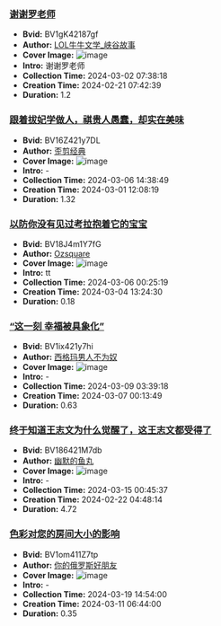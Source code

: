 ### [谢谢罗老师](https://www.bilibili.com/video/BV1gK42187gf)
- **Bvid:** BV1gK42187gf
- **Author:** [LOL牛牛文学_峡谷故事](https://space.bilibili.com/340968592)
- **Cover Image:** ![image](http://i2.hdslb.com/bfs/archive/12cb6564f06398171b2d59a67282f8997197237e.jpg)
- **Intro:** 谢谢罗老师
- **Collection Time:** 2024-03-02 07:38:18
- **Creation Time:** 2024-02-21 07:42:39
- **Duration:** 1.2

### [跟着拔妃学做人，祺贵人愚蠢，却实在美味](https://www.bilibili.com/video/BV16Z421y7DL)
- **Bvid:** BV16Z421y7DL
- **Author:** [歪剪经典](https://space.bilibili.com/1416917386)
- **Cover Image:** ![image](http://i0.hdslb.com/bfs/archive/c2ff23feaf56c7e0215a6df9540750148605a206.jpg)
- **Intro:** -
- **Collection Time:** 2024-03-06 14:38:49
- **Creation Time:** 2024-03-01 12:08:19
- **Duration:** 1.32

### [以防你没有见过考拉抱着它的宝宝](https://www.bilibili.com/video/BV18J4m1Y7fG)
- **Bvid:** BV18J4m1Y7fG
- **Author:** [Ozsquare](https://space.bilibili.com/1787688952)
- **Cover Image:** ![image](http://i2.hdslb.com/bfs/archive/9bc7a280a05af1f5be2428a46f6e4e725e8336d0.jpg)
- **Intro:** tt
- **Collection Time:** 2024-03-06 00:25:19
- **Creation Time:** 2024-03-04 13:24:30
- **Duration:** 0.18

### [“这一刻 幸福被具象化”](https://www.bilibili.com/video/BV1ix421y7hi)
- **Bvid:** BV1ix421y7hi
- **Author:** [西格玛男人不为奴](https://space.bilibili.com/563253735)
- **Cover Image:** ![image](http://i0.hdslb.com/bfs/archive/90d34d63cf4495a3efda9f3e8137ffe2a2eafc63.jpg)
- **Intro:** -
- **Collection Time:** 2024-03-09 03:39:18
- **Creation Time:** 2024-03-07 00:13:49
- **Duration:** 0.63

### [终于知道王志文为什么觉醒了，这王志文都受得了](https://www.bilibili.com/video/BV186421M7db)
- **Bvid:** BV186421M7db
- **Author:** [幽默的鱼丸](https://space.bilibili.com/633369267)
- **Cover Image:** ![image](http://i0.hdslb.com/bfs/archive/d691a195de825a1c6048f3b3d3e3e13bec5cf4f2.jpg)
- **Intro:** -
- **Collection Time:** 2024-03-15 00:45:37
- **Creation Time:** 2024-02-22 04:48:14
- **Duration:** 4.72

### [色彩对您的房间大小的影响](https://www.bilibili.com/video/BV1om411Z7tp)
- **Bvid:** BV1om411Z7tp
- **Author:** [你的俄罗斯好朋友](https://space.bilibili.com/677680777)
- **Cover Image:** ![image](http://i2.hdslb.com/bfs/archive/bcff22a1572634c22817fdd627484f40c7feb58b.jpg)
- **Intro:** -
- **Collection Time:** 2024-03-19 14:54:00
- **Creation Time:** 2024-03-11 06:44:00
- **Duration:** 0.35


